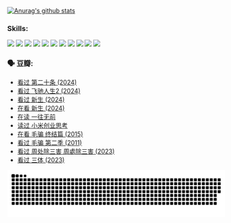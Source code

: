 
[![Anurag's github stats](https://github-readme-stats.vercel.app/api?username=w940853815)](https://github.com/anuraghazra/github-readme-stats)

### Skills:

<code><img height="32" src="https://cdn.jsdelivr.net/npm/simple-icons@v5/icons/python.svg"></code>
<code><img height="32" src="https://cdn.jsdelivr.net/npm/simple-icons@v5/icons/javascript.svg"></code>
<code><img height="32" src="https://cdn.jsdelivr.net/npm/simple-icons@v5/icons/django.svg"></code>
<code><img height="32" src="https://cdn.jsdelivr.net/npm/simple-icons@v5/icons/flask.svg"></code>
<code><img height="32" src="https://cdn.jsdelivr.net/npm/simple-icons@v5/icons/vuetify.svg"></code>
<code><img height="32" src="https://cdn.jsdelivr.net/npm/simple-icons@v5/icons/git.svg"></code>
<code><img height="32" src="https://cdn.jsdelivr.net/npm/simple-icons@v5/icons/docker.svg"></code>
<code><img height="32" src="https://cdn.jsdelivr.net/npm/simple-icons@v5/icons/postgresql.svg"></code>
<code><img height="32" src="https://cdn.jsdelivr.net/npm/simple-icons@v5/icons/elasticsearch.svg"></code>
<code><img height="32" src="https://cdn.jsdelivr.net/npm/simple-icons@v5/icons/macos.svg"></code>
<code><img height="32" src="https://cdn.jsdelivr.net/npm/simple-icons@v5/icons/linux.svg"></code>

### 🗣 豆瓣:

<!-- DOUBAN-ACTIVITIES:START -->
- [看过 第二十条‎ (2024)](https://www.douban.com/people/136069238/status/4618624208/?_i=16653728)
- [看过 飞驰人生2‎ (2024)](https://www.douban.com/people/136069238/status/4616048805/?_i=16653728)
- [看过 新生‎ (2024)](https://www.douban.com/people/136069238/status/4612373431/?_i=16653728)
- [在看 新生‎ (2024)](https://www.douban.com/people/136069238/status/4607441062/?_i=16653728)
- [在读 一往无前](https://www.douban.com/people/136069238/status/4590507310/?_i=16653728)
- [读过 小米创业思考](https://www.douban.com/people/136069238/status/4590506983/?_i=16653728)
- [在看 毛骗 终结篇‎ (2015)](https://www.douban.com/people/136069238/status/4581971924/?_i=16653728)
- [看过 毛骗 第二季‎ (2011)](https://www.douban.com/people/136069238/status/4581971810/?_i=16653728)
- [看过 周处除三害 周處除三害‎ (2023)](https://www.douban.com/people/136069238/status/4575646701/?_i=16653728)
- [看过 三体‎ (2023)](https://www.douban.com/people/136069238/status/4574263039/?_i=16653728)
<!-- DOUBAN-ACTIVITIES:END -->


![Snake animation](https://raw.githubusercontent.com/w940853815/w940853815/output/github-contribution-grid-snake.svg)

<!--
**w940853815/w940853815** is a ✨ _special_ ✨ repository because its `README.md` (this file) appears on your GitHub profile.

Here are some ideas to get you started:

- 🔭 I’m currently working on ...
- 🌱 I’m currently learning ...
- 👯 I’m looking to collaborate on ...
- 🤔 I’m looking for help with ...
- 💬 Ask me about ...
- 📫 How to reach me: ...
- 😄 Pronouns: ...
- ⚡ Fun fact: ...
-->
